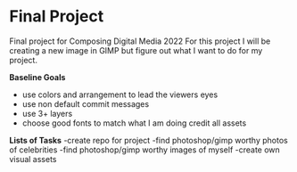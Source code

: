 # Final Project
Final project for Composing Digital Media 2022
For this project I will be creating a new image in GIMP but figure out what I want to do for my project.

**Baseline Goals**
- use colors and arrangement to lead the viewers eyes
- use non default commit messages
- use 3+ layers
- choose good fonts to match what I am doing
credit all assets

**Lists of Tasks**
-create repo for project
-find photoshop/gimp worthy photos of celebrities
-find photoshop/gimp worthy images of myself
-create own visual assets
